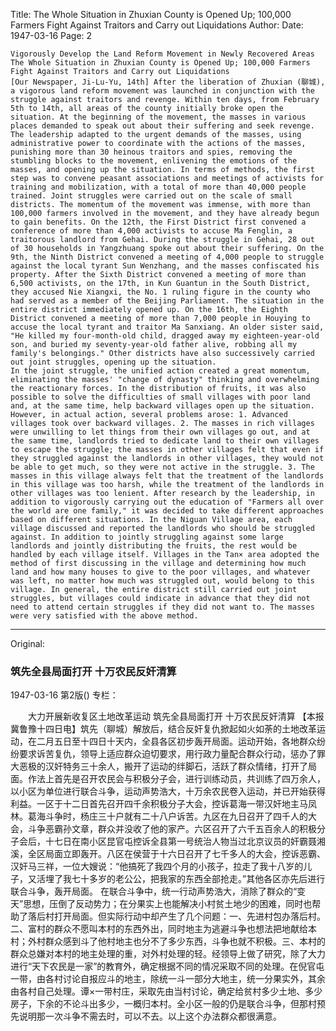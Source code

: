 Title: The Whole Situation in Zhuxian County is Opened Up; 100,000 Farmers Fight Against Traitors and Carry out Liquidations
Author:
Date: 1947-03-16
Page: 2

	Vigorously Develop the Land Reform Movement in Newly Recovered Areas
	The Whole Situation in Zhuxian County is Opened Up; 100,000 Farmers Fight Against Traitors and Carry out Liquidations
	[Our Newspaper, Ji-Lu-Yu, 14th] After the liberation of Zhuxian (聊城), a vigorous land reform movement was launched in conjunction with the struggle against traitors and revenge. Within ten days, from February 5th to 14th, all areas of the county initially broke open the situation. At the beginning of the movement, the masses in various places demanded to speak out about their suffering and seek revenge. The leadership adapted to the urgent demands of the masses, using administrative power to coordinate with the actions of the masses, punishing more than 30 heinous traitors and spies, removing the stumbling blocks to the movement, enlivening the emotions of the masses, and opening up the situation. In terms of methods, the first step was to convene peasant associations and meetings of activists for training and mobilization, with a total of more than 40,000 people trained. Joint struggles were carried out on the scale of small districts. The momentum of the movement was immense, with more than 100,000 farmers involved in the movement, and they have already begun to gain benefits. On the 12th, the First District first convened a conference of more than 4,000 activists to accuse Ma Fenglin, a traitorous landlord from Gehai. During the struggle in Gehai, 28 out of 30 households in Yangzhuang spoke out about their suffering. On the 9th, the Ninth District convened a meeting of 4,000 people to struggle against the local tyrant Sun Wenzhang, and the masses confiscated his property. After the Sixth District convened a meeting of more than 6,500 activists, on the 17th, in Kun Guantun in the South District, they accused Nie Xiangxi, the No. 1 ruling figure in the county who had served as a member of the Beijing Parliament. The situation in the entire district immediately opened up. On the 16th, the Eighth District convened a meeting of more than 7,000 people in Houying to accuse the local tyrant and traitor Ma Sanxiang. An older sister said, "He killed my four-month-old child, dragged away my eighteen-year-old son, and buried my seventy-year-old father alive, robbing all my family's belongings." Other districts have also successively carried out joint struggles, opening up the situation.
	In the joint struggle, the unified action created a great momentum, eliminating the masses' "change of dynasty" thinking and overwhelming the reactionary forces. In the distribution of fruits, it was also possible to solve the difficulties of small villages with poor land and, at the same time, help backward villages open up the situation. However, in actual action, several problems arose: 1. Advanced villages took over backward villages. 2. The masses in rich villages were unwilling to let things from their own villages go out, and at the same time, landlords tried to dedicate land to their own villages to escape the struggle; the masses in other villages felt that even if they struggled against the landlords in other villages, they would not be able to get much, so they were not active in the struggle. 3. The masses in this village always felt that the treatment of the landlords in this village was too harsh, while the treatment of the landlords in other villages was too lenient. After research by the leadership, in addition to vigorously carrying out the education of "Farmers all over the world are one family," it was decided to take different approaches based on different situations. In the Niguan Village area, each village discussed and reported the landlords who should be struggled against. In addition to jointly struggling against some large landlords and jointly distributing the fruits, the rest would be handled by each village itself. Villages in the Tan× area adopted the method of first discussing in the village and determining how much land and how many houses to give to the poor villages, and whatever was left, no matter how much was struggled out, would belong to this village. In general, the entire district still carried out joint struggles, but villages could indicate in advance that they did not need to attend certain struggles if they did not want to. The masses were very satisfied with the above method.



<hr /> 

Original: 


### 筑先全县局面打开  十万农民反奸清算

1947-03-16
第2版()
专栏：

　　大力开展新收复区土地改革运动
    筑先全县局面打开
    十万农民反奸清算
    【本报冀鲁豫十四日电】筑先（聊城）解放后，结合反奸复仇掀起如火如荼的土地改革运动，在二月五日至十四日十天内，全县各区初步轰开局面。运动开始，各地群众纷纷要求诉苦复仇，领导上适应群众迫切要求，用行政力量配合群众行动，惩办了罪大恶极的汉奸特务三十余人，搬开了运动的绊脚石，活跃了群众情绪，打开了局面。作法上首先是召开农民会与积极分子会，进行训练动员，共训练了四万余人，以小区为单位进行联合斗争，运动声势浩大，十万余农民卷入运动，并已开始获得利益。一区于十二日首先召开四千余积极分子大会，控诉葛海一带汉奸地主马凤林。葛海斗争时，杨庄三十户就有二十八户诉苦。九区在九日召开了四千人的大会，斗争恶霸孙文章，群众并没收了他的家产。六区召开了六千五百余人的积极分子会后，十七日在南小区昆官屯控诉全县第一号统治人物当过北京议员的奸霸聂湘溪，全区局面立即轰开。八区在侯营于十六日召开了七千多人的大会，控诉恶霸、汉奸马三祥，一位大嫂说：“他搞死了我四个月的小孩子，拉走了我十八岁的儿子，又活埋了我七十多岁的老公公，把我家的东西全部抢走。”其他各区亦先后进行联合斗争，轰开局面。
    在联合斗争中，统一行动声势浩大，消除了群众的“变天”思想，压倒了反动势力；在分果实上也能解决小村贫土地少的困难，同时也帮助了落后村打开局面。但实际行动中却产生了几个问题：一、先进村包办落后村。二、富村的群众不愿叫本村的东西外出，同时地主为逃避斗争也想法把地献给本村；外村群众感到斗了他村地主也分不了多少东西，斗争也就不积极。三、本村的群众总嫌对本村的地主处理的重，对外村处理的轻。经领导上做了研究，除了大力进行“天下农民是一家”的教育外，确定根据不同的情况采取不同的处理。在倪官屯一带，由各村讨论自报应斗的地主，除统一斗一部分大地主，统一分果实外，其余由各村自己处理。谭×一带村庄，采取先由当村讨论，确定给贫村多少土地、多少房子，下余的不论斗出多少，一概归本村。全小区一般的仍是联合斗争，但那村预先说明那一次斗争不需去时，可以不去。以上这个办法群众都很满意。
